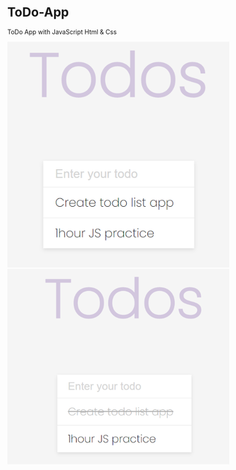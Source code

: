 # ToDo-App
ToDo App with JavaScript Html &amp; Css

![Screen](/Capture.PNG)
![Screen](/Capture%201.PNG)
